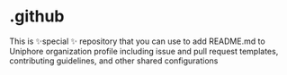 # .github
 This is ✨special ✨ repository that you can use to add README.md to Uniphore organization profile including issue and pull request templates, contributing guidelines, and other shared configurations

